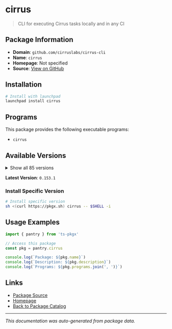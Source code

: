 # cirrus

> CLI for executing Cirrus tasks locally and in any CI

## Package Information

- **Domain**: `github.com/cirruslabs/cirrus-cli`
- **Name**: `cirrus`
- **Homepage**: Not specified
- **Source**: [View on GitHub](https://github.com/pkgxdev/pantry/tree/main/projects/github.com/cirruslabs/cirrus-cli/package.yml)

## Installation

```bash
# Install with launchpad
launchpad install cirrus
```

## Programs

This package provides the following executable programs:

- `cirrus`

## Available Versions

<details>
<summary>Show all 85 versions</summary>

- `0.153.1`, `0.153.0`, `0.152.0`, `0.151.0`, `0.150.0`
- `0.149.0`, `0.148.0`, `0.147.0`, `0.146.0`, `0.145.3`
- `0.145.2`, `0.145.1`, `0.145.0`, `0.144.3`, `0.144.2`
- `0.144.1`, `0.144.0`, `0.143.3`, `0.143.2`, `0.143.1`
- `0.143.0`, `0.142.1`, `0.142.0`, `0.141.0`, `0.140.8`
- `0.140.7`, `0.140.6`, `0.140.5`, `0.140.4`, `0.140.3`
- `0.140.2`, `0.140.1`, `0.140.0`, `0.139.2`, `0.139.1`
- `0.139.0`, `0.138.3`, `0.138.2`, `0.138.1`, `0.138.0`
- `0.137.4`, `0.137.3`, `0.137.2`, `0.137.1`, `0.137.0`
- `0.136.0`, `0.135.0`, `0.134.0`, `0.133.2`, `0.133.1`
- `0.133.0`, `0.132.0`, `0.131.2`, `0.131.1`, `0.131.0`
- `0.130.2`, `0.130.1`, `0.130.0`, `0.129.1`, `0.129.0`
- `0.128.0`, `0.127.1`, `0.127.0`, `0.126.1`, `0.126.0`
- `0.125.1`, `0.125.0`, `0.124.3`, `0.124.2`, `0.124.1`
- `0.123.0`, `0.122.4`, `0.122.3`, `0.122.2`, `0.122.1`
- `0.122.0`, `0.121.0`, `0.120.6`, `0.120.5`, `0.120.4`
- `0.120.3`, `0.120.2`, `0.120.1`, `0.120.0`, `0.119.1`

</details>

**Latest Version**: `0.153.1`

### Install Specific Version

```bash
# Install specific version
sh <(curl https://pkgx.sh) cirrus -- $SHELL -i
```

## Usage Examples

```typescript
import { pantry } from 'ts-pkgx'

// Access this package
const pkg = pantry.cirrus

console.log(`Package: ${pkg.name}`)
console.log(`Description: ${pkg.description}`)
console.log(`Programs: ${pkg.programs.join(', ')}`)
```

## Links

- [Package Source](https://github.com/pkgxdev/pantry/tree/main/projects/github.com/cirruslabs/cirrus-cli/package.yml)
- [Homepage](#)
- [Back to Package Catalog](../../../package-catalog.md)

---

*This documentation was auto-generated from package data.*

